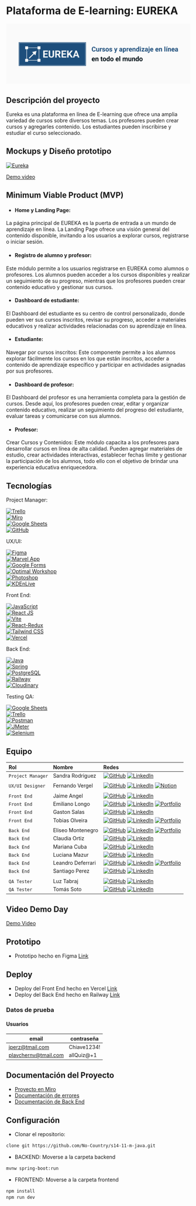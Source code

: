 # Plataforma de E-learning: EUREKA

![Eureka](./Eureka-logo.png)


## Descripción del proyecto

Eureka es una plataforma en línea de E-learning que ofrece una amplia variedad de cursos sobre diversos temas. Los profesores pueden crear cursos y agregarles contenido. Los estudiantes pueden inscribirse y estudiar el curso seleccionado.


## Mockups y Diseño prototipo

[![Eureka](https://github.com/No-Country/s14-11-m-java/assets/146204093/ada5b57a-55db-4566-a497-171c54fc11d1)](https://www.nemgf.com/wp-content/uploads/2024/04/Eureka-clip.mp4)

[Demo video](https://res.cloudinary.com/dunjzopgf/video/upload/f_auto:video,q_auto/v1/courses/njfjxva0y4f12rmtw4g5)


## Minimum Viable Product (MVP)

 - #### Home y Landing Page: 
 La página principal de EUREKA es la puerta de entrada a un mundo de aprendizaje en línea. La Landing Page ofrece una visión general del contenido disponible, invitando a los usuarios a explorar cursos, registrarse o iniciar sesión.
 - #### Registro de alumno y profesor: 
Este módulo permite a los usuarios registrarse en EUREKA como alumnos o profesores. Los alumnos pueden acceder a los cursos disponibles y realizar un seguimiento de su progreso, mientras que los profesores pueden crear contenido educativo y gestionar sus cursos.
 - #### Dashboard de estudiante: 
 El Dashboard del estudiante es su centro de control personalizado, donde pueden ver sus cursos inscritos, revisar su progreso, acceder a materiales educativos y realizar actividades relacionadas con su aprendizaje en línea.
  - #### Estudiante: 
  Navegar por cursos inscritos: Este componente permite a los alumnos explorar fácilmente los cursos en los que están inscritos, acceder a contenido de aprendizaje específico y participar en actividades asignadas por sus profesores.
  - #### Dashboard de profesor: 
  El Dashboard del profesor es una herramienta completa para la gestión de cursos. Desde aquí, los profesores pueden crear, editar y organizar contenido educativo, realizar un seguimiento del progreso del estudiante, evaluar tareas y comunicarse con sus alumnos.
  - #### Profesor: 
  Crear Cursos y Contenidos: Este módulo capacita a los profesores para desarrollar cursos en línea de alta calidad. Pueden agregar materiales de estudio, crear actividades interactivas, establecer fechas límite y gestionar la participación de los alumnos, todo ello con el objetivo de brindar una experiencia educativa enriquecedora.


## Tecnologías

Project Manager:

[![Trello](https://img.shields.io/badge/Trello-Project_Management-blue)](https://trello.com/)<br>
[![Miro](https://img.shields.io/badge/Miro-Team_Boards-lightgrey.svg)](https://miro.com/es/)<br>
[![Google Sheets](https://img.shields.io/badge/Google_Sheets-Deploy-green)](https://www.google.com/sheets/about/)<br>
[![GitHub](https://img.shields.io/badge/GitHub-Version_Control-orange.svg)](https://github.com/)

UX/UI:

[![Figma](https://img.shields.io/badge/Figma-Design-orange)](https://www.figma.com/file/ZGN1nPmv8dpcSJUNEeYZfJ/No-Country-C16-20-n?type=design&t=xTuezUbMZTxxFr0q-6)<br>
[![Marvel App](https://img.shields.io/badge/Marvel_App-Prototyping-green)](https://marvelapp.com/)<br>
[![Google Forms](https://img.shields.io/badge/Google_Forms-Surveys-yellow)](https://www.google.com/forms)<br>
[![Optimal Workshop](https://img.shields.io/badge/Optimal_Workshop-Product_Development-blue)](https://www.optimalworkshop.com/)<br>
[![Photoshop](https://img.shields.io/badge/Photoshop-Img_Editor-lightgrey)](https://www.adobe.com/products/photoshop.html)<br>
[![KDEnLive](https://img.shields.io/badge/KDEnLive-Video_Editor-yellow)](https://kdenlive.org/)

Front End:

[![JavaScript](https://img.shields.io/badge/JavaScript-Scripting-yellow)](https://developer.mozilla.org/en-US/docs/Web/JavaScript)<br>
[![React JS](https://img.shields.io/badge/React_JS-Library-blue)](https://reactjs.org/)<br>
[![Vite](https://img.shields.io/badge/Vite-Bundler-green)](https://vitejs.dev/)<br>
[![React-Redux](https://img.shields.io/badge/React_Redux-Global_Var-blue)](https://developer.mozilla.org/en-US/docs/Web/CSS)<br>
[![Tailwind CSS](https://img.shields.io/badge/Tailwind_CSS-Utility_Framework-blue)](https://tailwindcss.com/)<br>
[![Vercel](https://img.shields.io/badge/Vercel-Deploy-green)](https://vercel.com/)<br>

Back End:

[![Java](https://img.shields.io/badge/Java-Scripting-yellow)](https://docs.oracle.com/en/java/)<br>
[![Spring](https://img.shields.io/badge/Spring-Framework-green)](https://spring.io/)<br>
[![PostgreSQL](https://img.shields.io/badge/PostgreSQL-Database-blue.svg)](https://www.postgresql.org/)<br>
[![Railway](https://img.shields.io/badge/Railway-Deploy-lightgrey)](https://railway.app/)<br>
[![Cloudinary](https://img.shields.io/badge/Cloudinary-Img_Storage-blue.svg)](https://cloudinary.com/)<br>

Testing QA:

[![Google Sheets](https://img.shields.io/badge/Google_Sheets-Deploy-lightgrey)](https://www.google.com/sheets/about/)<br>
[![Trello](https://img.shields.io/badge/Trello-Project_Management-blue)](https://trello.com/)<br>
[![Postman](https://img.shields.io/badge/Postman-API_Platform-green.svg)](https://www.postman.com/)<br>
[![JMeter](https://img.shields.io/badge/JMeter-Performance_Test-yellow.svg)](https://jmeter.apache.org/)<br>
[![Selenium](https://img.shields.io/badge/Selenium-Automates_Browsers-orange.svg)](https://www.selenium.dev/)<br>



## Equipo

| Rol                         | Nombre                       | Redes                                                                                                                             |
| :------------------- | :-------------------------  | :-------------------------------------------------------------------------------------------------------------------------------- |
| `Project Manager` | Sandra Rodriguez        | [![GitHub](https://img.shields.io/badge/GitHub-Perfil-lightgrey)](https://github.com/sandris192024) [![LinkedIn](https://img.shields.io/badge/LinkedIn-Perfil-deepskyblue)](https://www.linkedin.com/in/sandra-rodriguez-133687275/)                 |
|  |  |  |
| `UX/UI Designer`   | Fernando Vergel          | [![GitHub](https://img.shields.io/badge/GitHub-Perfil-lightgrey)](https://github.com/nemgf) [![LinkedIn](https://img.shields.io/badge/LinkedIn-Perfil-deepskyblue)](https://www.linkedin.com/in/fernandovergel/) [![Notion](https://img.shields.io/badge/-Portfolio-black?style=flat&logo=notion)](https://nemgf.notion.site/Fernando-Vergel-47d3f9dee2ab419aba7d9d1a186f686d)             |
|  |  |  |
| `Front End`            | Jaime Angel                 | [![GitHub](https://img.shields.io/badge/GitHub-Perfil-lightgrey)](https://github.com/Jaimeangel/) [![LinkedIn](https://img.shields.io/badge/LinkedIn-Perfil-deepskyblue)](https://www.linkedin.com/in/jaimeangeldev/)           |
| `Front End`            | Emiliano Longo            | [![GitHub](https://img.shields.io/badge/GitHub-Perfil-lightgrey)](https://github.com/EmiLongo) [![LinkedIn](https://img.shields.io/badge/LinkedIn-Perfil-deepskyblue)](https://www.linkedin.com/in/emilianojlongo/) [![Portfolio](https://img.shields.io/badge/Portfolio-Perfil-black)](https://emilianolongo-developer.netlify.app/)            |                         
| `Front End`            | Gaston Salas                | [![GitHub](https://img.shields.io/badge/GitHub-Perfil-lightgrey)](https://github.com/Gaston095) [![LinkedIn](https://img.shields.io/badge/LinkedIn-Perfil-deepskyblue)](https://www.linkedin.com/in/gastonsalas095/)    
| `Front End`            | Tobias Olveira              | [![GitHub](https://img.shields.io/badge/GitHub-Perfil-lightgrey)](https://github.com/Kobi96) [![LinkedIn](https://img.shields.io/badge/LinkedIn-Perfil-deepskyblue)](https://www.linkedin.com/in/tobias-olveira-52a0311b7/) [![Portfolio](https://img.shields.io/badge/Portfolio-Perfil-black)](https://kobi-react-portfolio.onrender.com/)             |
|  |  |  |
| `Back End`             | Eliseo Montenegro       | [![GitHub](https://img.shields.io/badge/GitHub-Perfil-lightgrey)](https://github.com/montexbjeliseo) [![LinkedIn](https://img.shields.io/badge/LinkedIn-Perfil-deepskyblue)](https://www.linkedin.com/in/eliseo-montenegro/) [![Portfolio](https://img.shields.io/badge/Portfolio-Perfil-black)](https://montexbjeliseo.com.ar)            |   
| `Back End`             | Claudia Ortiz                | [![GitHub](https://img.shields.io/badge/GitHub-Perfil-lightgrey)](https://github.com/Ninakiau) [![LinkedIn](https://img.shields.io/badge/LinkedIn-Perfil-deepskyblue)](https://www.linkedin.com/in/claudia-ortiz-backend/)               | 
| `Back End`             | Mariana Cuba               | [![GitHub](https://img.shields.io/badge/GitHub-Perfil-lightgrey)](https://github.com/mariana-cuba/) [![LinkedIn](https://img.shields.io/badge/LinkedIn-Perfil-deepskyblue)](https://www.linkedin.com/in/mariana-cuba-72a901258/)              |  
| `Back End`             | Luciana Mazur              | [![GitHub](https://img.shields.io/badge/GitHub-Perfil-lightgrey)](https://github.com/LucianaMazur) [![LinkedIn](https://img.shields.io/badge/LinkedIn-Perfil-deepskyblue)](https://www.linkedin.com/in/lucianamazur/)               | 
| `Back End`             | Leandro Deferrari         | [![GitHub](https://img.shields.io/badge/GitHub-Perfil-lightgrey)](https://github.com/leandrodeferrari) [![LinkedIn](https://img.shields.io/badge/LinkedIn-Perfil-deepskyblue)](https://www.linkedin.com/in/leandrodeferrari) [![Portfolio](https://img.shields.io/badge/Portfolio-Perfil-black)](https://leandro-deferrari-arevalo.web.app)             |    
| `Back End`             | Santiago Perez              | [![GitHub](https://img.shields.io/badge/GitHub-Perfil-lightgrey)](https://github.com/SantiagoPerezKay) [![LinkedIn](https://img.shields.io/badge/LinkedIn-Perfil-deepskyblue)](https://www.linkedin.com/in/santiago-perez-kay-636277268/)               |
|  |  |  |
| `QA Tester`            | Luz Tabraj                      | [![GitHub](https://img.shields.io/badge/GitHub-Perfil-lightgrey)](https://github.com/luz-tabraj/) [![LinkedIn](https://img.shields.io/badge/LinkedIn-Perfil-deepskyblue)](https://www.linkedin.com/in/luz-tabraj/)
| `QA Tester`            | Tomás Soto                   | [![GitHub](https://img.shields.io/badge/GitHub-Perfil-lightgrey)](https://github.com/TomasSoto/) [![LinkedIn](https://img.shields.io/badge/LinkedIn-Perfil-deepskyblue)](https://www.linkedin.com/in/tom%C3%A1s-soto-038709267/)


## Video Demo Day

[Demo Video](https://res.cloudinary.com/dunjzopgf/video/upload/f_auto:video,q_auto/v1/courses/vucbvjijyazfvw9bw8vs)


## Prototipo

 - Prototipo hecho en Figma [Link](https://www.figma.com/file/9Pqwgz3rr1Rtk47jgk8ive/No-Country-s14-11-m-java?type=design&node-id=93-2623&mode=design&t=881ex4jlYiZLbhWl-0)


## Deploy

 - Deploy del Front End hecho en Vercel [Link](https://s14-11-m-java-e5su.vercel.app/) 
 - Deploy del Back End hecho en Railway [Link]()

### Datos de prueba

#### Usuarios

| email                 | contraseña  |
|-----------------------|-------------|
| jperz@tmail.com       | Chiave1234! |
| plavchernv@tmail.com  | allQuiz@+1  |


## Documentación del Proyecto
 - [Proyecto en Miro](https://miro.com/app/board/uXjVKby_wLs=/)
 - [Documentación de errores](https://github.com/No-Country/s14-11-m-java/tree/main/qa)
 - [Documentación de Back End](https://github.com/No-Country/s14-11-m-java/blob/main/backend/README.md)

 ## Configuración
- Clonar el repositorio:
```bash
clone git https://github.com/No-Country/s14-11-m-java.git
```

- BACKEND: Moverse a la carpeta backend 
```bash
mvnw spring-boot:run
```
- FRONTEND: Moverse a la carpeta frontend 
```bash
npm install
npm run dev
```
